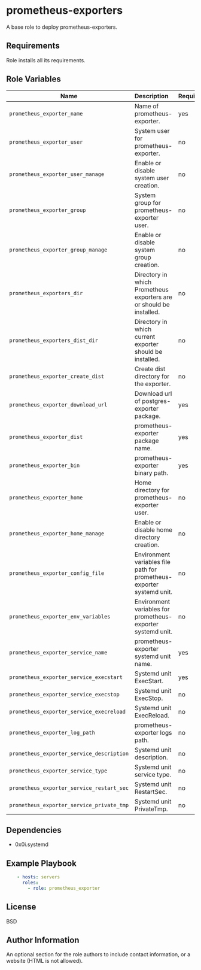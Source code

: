 prometheus-exporters
=========

A base role to deploy prometheus-exporters.

Requirements
------------

Role installs all its requirements.

Role Variables
--------------

| Name                                      | Description | Required | Default                               |
| ----------------------------------------- |:----------- | -------- |---------------------------------------|
| `prometheus_exporter_name`                | Name of prometheus-exporter. | yes | -                                     |
| `prometheus_exporter_user`                | System user for prometheus-exporter. | no | "prometheus"                          |
| `prometheus_exporter_user_manage`         | Enable or disable system user creation. | no | false                                 |
| `prometheus_exporter_group`               | System group for prometheus-exporter user. | no | "{{ prometheus_exporter_user }}"      |
| `prometheus_exporter_group_manage`        | Enable or disable system group creation. | no | false                                 |
| `prometheus_exporters_dir`                | Directory in which Prometheus exporters are or should be installed. | no | "/opt/prometheus/exporters"           |
| `prometheus_exporters_dist_dir`           | Directory in which current exporter should be installed. | no | "{{ prometheus_exporters_dir }}/dist" |
| `prometheus_exporter_create_dist`         | Create dist directory for the exporter. | no | false                                 |
| `prometheus_exporter_download_url`        | Download url of postgres-exporter package. | yes | -                                     |
| `prometheus_exporter_dist`                | prometheus-exporter package name. | yes | -                                     |
| `prometheus_exporter_bin`                 | prometheus-exporter binary path. | yes | -                                     |
| `prometheus_exporter_home`                | Home directory for prometheus-exporter user. | no | "/home/prometheus"                    |
| `prometheus_exporter_home_manage`         | Enable or disable home directory creation. | no | true                              |
| `prometheus_exporter_config_file`         | Environment variables file path for prometheus-exporter systemd unit. | no | ""                                    |
| `prometheus_exporter_env_variables`       | Environment variables for prometheus-exporter systemd unit. | no | {}                                    |
| `prometheus_exporter_service_name`        | prometheus-exporter systemd unit name. | yes | -                                     |
| `prometheus_exporter_service_execstart`   | Systemd unit ExecStart. | yes | -                                     |
| `prometheus_exporter_service_execstop`    | Systemd unit ExecStop. | no | ""                                    |
| `prometheus_exporter_service_execreload`  | Systemd unit ExecReload. | no | ""                                    |
| `prometheus_exporter_log_path`            | prometheus-exporter logs path. | no | ""                                    |
| `prometheus_exporter_service_description` | Systemd unit description. | no | ""                                    |
| `prometheus_exporter_service_type`        | Systemd unit service type. | no | "simple"                              |
| `prometheus_exporter_service_restart_sec` | Systemd unit RestartSec. | no | "100ms"                               |
| `prometheus_exporter_service_private_tmp` | Systemd unit PrivateTmp. | no | false                                 |

Dependencies
------------

- 0x0i.systemd

Example Playbook
----------------

```yaml
    - hosts: servers
      roles:
        - role: prometheus_exporter
```

License
-------

BSD

Author Information
------------------

An optional section for the role authors to include contact information, or a website (HTML is not allowed).
